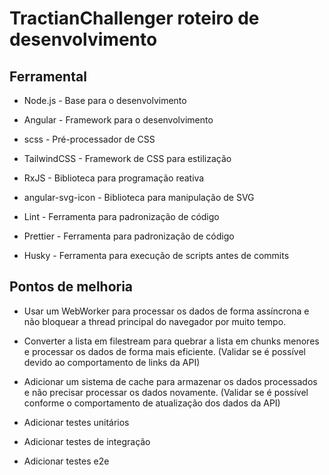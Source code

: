 
# TractianChallenger roteiro de desenvolvimento

## Ferramental

- Node.js - Base para o desenvolvimento

- Angular - Framework para o desenvolvimento

- scss - Pré-processador de CSS

- TailwindCSS - Framework de CSS para estilização

- RxJS - Biblioteca para programação reativa

- angular-svg-icon - Biblioteca para manipulação de SVG

- Lint - Ferramenta para padronização de código

- Prettier - Ferramenta para padronização de código

- Husky - Ferramenta para execução de scripts antes de commits

## Pontos de melhoria

- Usar um WebWorker para processar os dados de forma assíncrona e não bloquear a thread principal do navegador por muito tempo.

- Converter a lista em filestream para quebrar a lista em chunks menores e processar os dados de forma mais eficiente. (Validar se é possível devido ao comportamento de links da API)

- Adicionar um sistema de cache para armazenar os dados processados e não precisar processar os dados novamente. (Validar se é possível conforme o comportamento de atualização dos dados da API)

- Adicionar testes unitários

- Adicionar testes de integração

- Adicionar testes e2e
